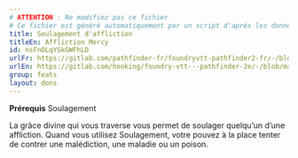 ```yaml
---
# ATTENTION : Ne modifiez pas ce fichier
# Ce fichier est généré automatiquement par un script d'après les données du module Foundry VTT officiel et de sa traduction
title: Soulagement d'affliction
titleEn: Affliction Mercy
id: nsFnOLqYSkGWFhLD
urlFr: https://gitlab.com/pathfinder-fr/foundryvtt-pathfinder2-fr/-/blob/master/data/feats/nsFnOLqYSkGWFhLD.htm
urlEn: https://gitlab.com/hooking/foundry-vtt---pathfinder-2e/-/blob/master/packs/data/feats.db/affliction-mercy.json
group: feats
layout: dons
---
```

**Prérequis** Soulagement

La grâce divine qui vous traverse vous permet de soulager quelqu’un d’une affliction. Quand vous utilisez Soulagement, votre pouvez à la place tenter de contrer une malédiction, une maladie ou un poison.


